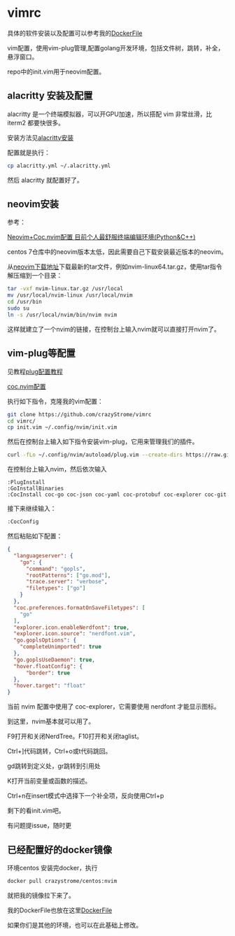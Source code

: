 # vimrc

具体的软件安装以及配置可以参考我的[DockerFile](https://github.com/crazyStrome/vimrc/blob/master/Dockerfile)

vim配置，使用vim-plug管理,配置golang开发环境，包括文件树，跳转，补全，悬浮窗口。

repo中的init.vim用于neovim配置。

## alacritty 安装及配置

alacritty 是一个终端模拟器，可以开GPU加速，所以搭配 vim 非常丝滑，比 iterm2 都要快很多。

安装方法见[alacritty安装](https://zhuanlan.zhihu.com/p/345579588)

配置就是执行：

```bash
cp alacritty.yml ~/.alacritty.yml
```

然后 alacritty 就配置好了。

## neovim安装

参考：

[Neovim+Coc.nvim配置 目前个人最舒服终端编辑环境(Python&C++)](https://www.cnblogs.com/cniwoq/p/13272746.html)

centos 7仓库中的neovim版本太低，因此需要自己下载安装最近版本的neovim。

从[neovim下载地址](https://github.com/neovim/neovim/releases)下载最新的tar文件，例如nvim-linux64.tar.gz，使用tar指令解压缩到一个目录：

```bash
tar -vxf nvim-linux.tar.gz /usr/local
mv /usr/local/nvim-linux /usr/local/nvim
cd /usr/bin
sudo su
ln -s /usr/local/nvim/bin/nvim nvim
```

这样就建立了一个nvim的链接，在控制台上输入nvim就可以直接打开nvim了。

## vim-plug等配置

见教程[plug配置教程](https://pokitpeng.github.io/posts/linux/vim%E6%89%93%E9%80%A0golang%E5%BC%80%E5%8F%91%E7%8E%AF%E5%A2%83/)

[coc.nvim配置](https://zhuanlan.zhihu.com/p/102306124)

执行如下指令，克隆我的vim配置：

```bash
git clone https://github.com/crazyStrome/vimrc
cd vimrc/
cp init.vim ~/.config/nvim/init.vim
```

然后在控制台上输入如下指令安装vim-plug，它用来管理我们的插件。

```bash
curl -fLo ~/.config/nvim/autoload/plug.vim --create-dirs https://raw.githubusercontent.com/junegunn/vim-plug/master/plug.vim
```

在控制台上输入nvim，然后依次输入

```
:PlugInstall
:GoInstallBinaries
:CocInstall coc-go coc-json coc-yaml coc-protobuf coc-explorer coc-git
```

接下来继续输入：

```bash
:CocConfig
```

然后粘贴如下配置：

```json
{
  "languageserver": {
    "go": {
      "command": "gopls",
      "rootPatterns": ["go.mod"],
      "trace.server": "verbose",
      "filetypes": ["go"]
    }
  },
  "coc.preferences.formatOnSaveFiletypes": [
    "go"
  ],
  "explorer.icon.enableNerdfont": true,
  "explorer.icon.source": "nerdfont.vim",
  "go.goplsOptions": {
    "completeUnimported": true
  },
  "go.goplsUseDaemon": true,
  "hover.floatConfig": {
      "border": true
  },
  "hover.target": "float"
}
```

当前 nvim 配置中使用了 coc-explorer，它需要使用 nerdfont 才能显示图标。

到这里，nvim基本就可以用了。

F9打开和关闭NerdTree。F10打开和关闭taglist。

Ctrl+]代码跳转，Ctrl+o或t代码跳回。

gd跳转到定义处，gr跳转到引用处

K打开当前变量或函数的描述。

Ctrl+n在insert模式中选择下一个补全项，反向使用Ctrl+p

剩下的看init.vim吧。

有问题提issue，随时更

## 已经配置好的docker镜像

环境centos
安装完docker，执行

```bash
docker pull crazystrome/centos:nvim
```

就把我的镜像拉下来了。

我的DockerFile也放在这里[DockerFile](https://github.com/crazyStrome/vimrc/blob/master/Dockerfile)

如果你们是其他的环境，也可以在此基础上修改。
